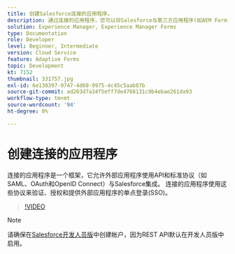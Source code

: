 ```yaml
---
title: 创建Salesforce连接的应用程序。
description: 通过连接的应用程序，您可以将Salesforce与第三方应用程序(如AEM Forms与Salesforce)相集成。
solution: Experience Manager, Experience Manager Forms
type: Documentation
role: Developer
level: Beginner, Intermediate
version: Cloud Service
feature: Adaptive Forms
topic: Development
kt: 7152
thumbnail: 331757.jpg
exl-id: 6e130397-9747-4d60-9975-4c45c5aab87b
source-git-commit: ad203d7a34f5eff7de4768131c9b4ebae261da93
workflow-type: tm+mt
source-wordcount: '94'
ht-degree: 0%

---
```


# 创建连接的应用程序

连接的应用程序是一个框架，它允许外部应用程序使用API和标准协议（如SAML、OAuth和OpenID Connect）与Salesforce集成。 连接的应用程序使用这些协议来验证、授权和提供外部应用程序的单点登录(SSO)。

>[!VIDEO](https://video.tv.adobe.com/v/331757?quality=12&learn=on)

>[!NOTE]
>请确保在[Salesforce开发人员版](https://developer.salesforce.com/signup)中创建帐户，因为REST API默认在开发人员版中启用。

